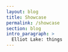 ```yaml
---
layout: blog
title: Showcase
permalink: /showcase
section: blog
intro_paragraph: >
  Elliot Lake: things
---
```

